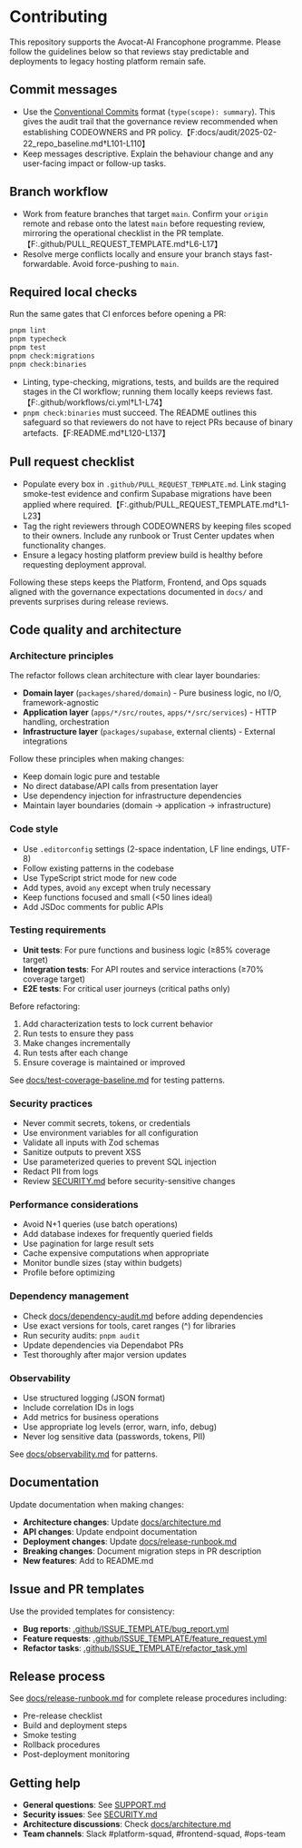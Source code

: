 # Contributing

This repository supports the Avocat-AI Francophone programme. Please follow the guidelines below so that reviews stay predictable and deployments to legacy hosting platform remain safe.

## Commit messages
- Use the [Conventional Commits](https://www.conventionalcommits.org/) format (`type(scope): summary`). This gives the audit trail that the governance review recommended when establishing CODEOWNERS and PR policy.【F:docs/audit/2025-02-22_repo_baseline.md†L101-L110】
- Keep messages descriptive. Explain the behaviour change and any user-facing impact or follow-up tasks.

## Branch workflow
- Work from feature branches that target `main`. Confirm your `origin` remote and rebase onto the latest `main` before requesting review, mirroring the operational checklist in the PR template.【F:.github/PULL_REQUEST_TEMPLATE.md†L6-L17】
- Resolve merge conflicts locally and ensure your branch stays fast-forwardable. Avoid force-pushing to `main`.

## Required local checks
Run the same gates that CI enforces before opening a PR:

```bash
pnpm lint
pnpm typecheck
pnpm test
pnpm check:migrations
pnpm check:binaries
```

- Linting, type-checking, migrations, tests, and builds are the required stages in the CI workflow; running them locally keeps reviews fast.【F:.github/workflows/ci.yml†L1-L74】
- `pnpm check:binaries` must succeed. The README outlines this safeguard so that reviewers do not have to reject PRs because of binary artefacts.【F:README.md†L120-L137】

## Pull request checklist
- Populate every box in `.github/PULL_REQUEST_TEMPLATE.md`. Link staging smoke-test evidence and confirm Supabase migrations have been applied where required.【F:.github/PULL_REQUEST_TEMPLATE.md†L1-L23】
- Tag the right reviewers through CODEOWNERS by keeping files scoped to their owners. Include any runbook or Trust Center updates when functionality changes.
- Ensure a legacy hosting platform preview build is healthy before requesting deployment approval.

Following these steps keeps the Platform, Frontend, and Ops squads aligned with the governance expectations documented in `docs/` and prevents surprises during release reviews.

## Code quality and architecture

### Architecture principles

The refactor follows clean architecture with clear layer boundaries:

- **Domain layer** (`packages/shared/domain`) - Pure business logic, no I/O, framework-agnostic
- **Application layer** (`apps/*/src/routes`, `apps/*/src/services`) - HTTP handling, orchestration
- **Infrastructure layer** (`packages/supabase`, external clients) - External integrations

Follow these principles when making changes:
- Keep domain logic pure and testable
- No direct database/API calls from presentation layer
- Use dependency injection for infrastructure dependencies
- Maintain layer boundaries (domain → application → infrastructure)

### Code style

- Use `.editorconfig` settings (2-space indentation, LF line endings, UTF-8)
- Follow existing patterns in the codebase
- Use TypeScript strict mode for new code
- Add types, avoid `any` except when truly necessary
- Keep functions focused and small (<50 lines ideal)
- Add JSDoc comments for public APIs

### Testing requirements

- **Unit tests**: For pure functions and business logic (≥85% coverage target)
- **Integration tests**: For API routes and service interactions (≥70% coverage target)
- **E2E tests**: For critical user journeys (critical paths only)

Before refactoring:
1. Add characterization tests to lock current behavior
2. Run tests to ensure they pass
3. Make changes incrementally
4. Run tests after each change
5. Ensure coverage is maintained or improved

See [docs/test-coverage-baseline.md](./docs/test-coverage-baseline.md) for testing patterns.

### Security practices

- Never commit secrets, tokens, or credentials
- Use environment variables for all configuration
- Validate all inputs with Zod schemas
- Sanitize outputs to prevent XSS
- Use parameterized queries to prevent SQL injection
- Redact PII from logs
- Review [SECURITY.md](./SECURITY.md) before security-sensitive changes

### Performance considerations

- Avoid N+1 queries (use batch operations)
- Add database indexes for frequently queried fields
- Use pagination for large result sets
- Cache expensive computations when appropriate
- Monitor bundle sizes (stay within budgets)
- Profile before optimizing

### Dependency management

- Check [docs/dependency-audit.md](./docs/dependency-audit.md) before adding dependencies
- Use exact versions for tools, caret ranges (^) for libraries
- Run security audits: `pnpm audit`
- Update dependencies via Dependabot PRs
- Test thoroughly after major version updates

### Observability

- Use structured logging (JSON format)
- Include correlation IDs in logs
- Add metrics for business operations
- Use appropriate log levels (error, warn, info, debug)
- Never log sensitive data (passwords, tokens, PII)

See [docs/observability.md](./docs/observability.md) for patterns.

## Documentation

Update documentation when making changes:

- **Architecture changes**: Update [docs/architecture.md](./docs/architecture.md)
- **API changes**: Update endpoint documentation
- **Deployment changes**: Update [docs/release-runbook.md](./docs/release-runbook.md)
- **Breaking changes**: Document migration steps in PR description
- **New features**: Add to README.md

## Issue and PR templates

Use the provided templates for consistency:

- **Bug reports**: [.github/ISSUE_TEMPLATE/bug_report.yml](./.github/ISSUE_TEMPLATE/bug_report.yml)
- **Feature requests**: [.github/ISSUE_TEMPLATE/feature_request.yml](./.github/ISSUE_TEMPLATE/feature_request.yml)
- **Refactor tasks**: [.github/ISSUE_TEMPLATE/refactor_task.yml](./.github/ISSUE_TEMPLATE/refactor_task.yml)

## Release process

See [docs/release-runbook.md](./docs/release-runbook.md) for complete release procedures including:

- Pre-release checklist
- Build and deployment steps
- Smoke testing
- Rollback procedures
- Post-deployment monitoring

## Getting help

- **General questions**: See [SUPPORT.md](./SUPPORT.md)
- **Security issues**: See [SECURITY.md](./SECURITY.md)
- **Architecture discussions**: Check [docs/architecture.md](./docs/architecture.md)
- **Team channels**: Slack #platform-squad, #frontend-squad, #ops-team
